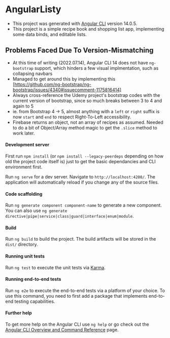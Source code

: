 # AngularListy

- This project was generated with [Angular CLI](https://github.com/angular/angular-cli) version 14.0.5.
- This project is a simple recipe book and shopping list app, implementing some data binds, and editable lists.

## Problems Faced Due To Version-Mismatching

- At this time of writing (2022.07.14), Angular CLI 14 does not have `ng-bootstrap` support, which hinders a few visual implmentation, such as collapsing navbars
- Managed to get around this by implementing this [https://github.com/ng-bootstrap/ng-bootstrap/issues/4340#issuecomment-1175816414]
- Always cross-reference the Udemy project's bootstrap codes with the current version of bootstrap, since so much breaks between 3 to 4 and again to 5
- ie. from Bootstrap 4 -> 5, almost anything with a `left` or `right` suffix is now `start` and `end` to respect Right-To-Left accessibility.
- Firebase returns an object, not an array of recipes as assumed. Needed to do a bit of Object/Array method magic to get the `.slice` method to work later.

#### Development server

First run `npm install` (or `npm install --legacy-peerdeps` depending on how old the project code itself is) just to get the basic dependancies and CLI environment first.

Run `ng serve` for a dev server. Navigate to `http://localhost:4200/`. The application will automatically reload if you change any of the source files.

#### Code scaffolding

Run `ng generate component component-name` to generate a new component. You can also use `ng generate directive|pipe|service|class|guard|interface|enum|module`.

#### Build

Run `ng build` to build the project. The build artifacts will be stored in the `dist/` directory.

#### Running unit tests

Run `ng test` to execute the unit tests via [Karma](https://karma-runner.github.io).

#### Running end-to-end tests

Run `ng e2e` to execute the end-to-end tests via a platform of your choice. To use this command, you need to first add a package that implements end-to-end testing capabilities.

#### Further help

To get more help on the Angular CLI use `ng help` or go check out the [Angular CLI Overview and Command Reference](https://angular.io/cli) page.
